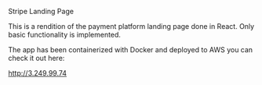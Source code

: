Stripe Landing Page

This is a rendition of the payment platform landing page done in React. Only basic functionality is implemented.

The app has been containerized with Docker and deployed to AWS you can check it out here: 

http://3.249.99.74

